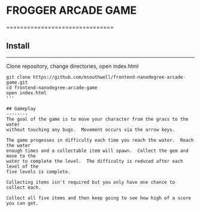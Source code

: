 # FROGGER ARCADE GAME
===============================

## Install
--------
Clone repository, change directories, open index.html
```shell
git clone https://github.com/msouthwell/frontend-nanodegree-arcade-game.git
cd frontend-nanodegree-arcade-game
open index.html
'''

## Gameplay
--------
The goal of the game is to move your character from the grass to the water
without touching any bugs.  Movement occurs via the arrow keys.

The game progesses in difficulty each time you reach the water.  Reach the water
enough times and a collectable item will spawn.  Collect the gem and move to the
water to complete the level.  The difficulty is reduced after each level of the
five levels is complete.

Collecting items isn't required but you only have one chance to collect each.

Collect all five items and then keep going to see how high of a score you can get.




